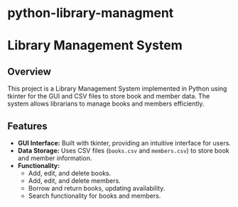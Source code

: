 # python-library-managment
# Library Management System

## Overview
This project is a Library Management System implemented in Python using tkinter for the GUI and CSV files to store book and member data. The system allows librarians to manage books and members efficiently.

## Features
* **GUI Interface:** Built with tkinter, providing an intuitive interface for users.
* **Data Storage:** Uses CSV files (`books.csv` and `members.csv`) to store book and member information.
* **Functionality:**
  * Add, edit, and delete books.
  * Add, edit, and delete members.
  * Borrow and return books, updating availability.
  * Search functionality for books and members.
